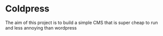 # Coldpress

The aim of this project is to build a simple CMS that is super cheap to run and less annoying than wordpress



